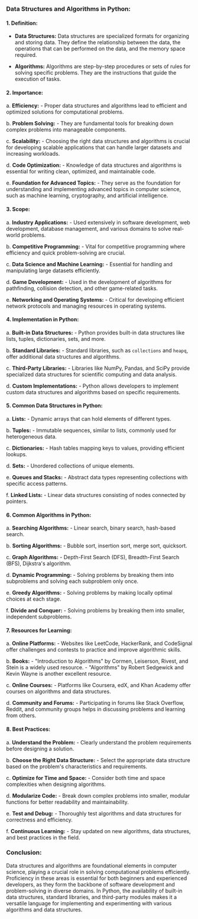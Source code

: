 ### Data Structures and Algorithms in Python:

#### 1. **Definition:**
   - **Data Structures:** Data structures are specialized formats for organizing and storing data. They define the relationship between the data, the operations that can be performed on the data, and the memory space required.

   - **Algorithms:** Algorithms are step-by-step procedures or sets of rules for solving specific problems. They are the instructions that guide the execution of tasks.

#### 2. **Importance:**

   a. **Efficiency:**
      - Proper data structures and algorithms lead to efficient and optimized solutions for computational problems.

   b. **Problem Solving:**
      - They are fundamental tools for breaking down complex problems into manageable components.

   c. **Scalability:**
      - Choosing the right data structures and algorithms is crucial for developing scalable applications that can handle larger datasets and increasing workloads.

   d. **Code Optimization:**
      - Knowledge of data structures and algorithms is essential for writing clean, optimized, and maintainable code.

   e. **Foundation for Advanced Topics:**
      - They serve as the foundation for understanding and implementing advanced topics in computer science, such as machine learning, cryptography, and artificial intelligence.

#### 3. **Scope:**

   a. **Industry Applications:**
      - Used extensively in software development, web development, database management, and various domains to solve real-world problems.

   b. **Competitive Programming:**
      - Vital for competitive programming where efficiency and quick problem-solving are crucial.

   c. **Data Science and Machine Learning:**
      - Essential for handling and manipulating large datasets efficiently.

   d. **Game Development:**
      - Used in the development of algorithms for pathfinding, collision detection, and other game-related tasks.

   e. **Networking and Operating Systems:**
      - Critical for developing efficient network protocols and managing resources in operating systems.

#### 4. **Implementation in Python:**

   a. **Built-in Data Structures:**
      - Python provides built-in data structures like lists, tuples, dictionaries, sets, and more.

   b. **Standard Libraries:**
      - Standard libraries, such as `collections` and `heapq`, offer additional data structures and algorithms.

   c. **Third-Party Libraries:**
      - Libraries like NumPy, Pandas, and SciPy provide specialized data structures for scientific computing and data analysis.

   d. **Custom Implementations:**
      - Python allows developers to implement custom data structures and algorithms based on specific requirements.

#### 5. **Common Data Structures in Python:**

   a. **Lists:**
      - Dynamic arrays that can hold elements of different types.

   b. **Tuples:**
      - Immutable sequences, similar to lists, commonly used for heterogeneous data.

   c. **Dictionaries:**
      - Hash tables mapping keys to values, providing efficient lookups.

   d. **Sets:**
      - Unordered collections of unique elements.

   e. **Queues and Stacks:**
      - Abstract data types representing collections with specific access patterns.

   f. **Linked Lists:**
      - Linear data structures consisting of nodes connected by pointers.

#### 6. **Common Algorithms in Python:**

   a. **Searching Algorithms:**
      - Linear search, binary search, hash-based search.

   b. **Sorting Algorithms:**
      - Bubble sort, insertion sort, merge sort, quicksort.

   c. **Graph Algorithms:**
      - Depth-First Search (DFS), Breadth-First Search (BFS), Dijkstra's algorithm.

   d. **Dynamic Programming:**
      - Solving problems by breaking them into subproblems and solving each subproblem only once.

   e. **Greedy Algorithms:**
      - Solving problems by making locally optimal choices at each stage.

   f. **Divide and Conquer:**
      - Solving problems by breaking them into smaller, independent subproblems.

#### 7. **Resources for Learning:**

   a. **Online Platforms:**
      - Websites like LeetCode, HackerRank, and CodeSignal offer challenges and contests to practice and improve algorithmic skills.

   b. **Books:**
      - "Introduction to Algorithms" by Cormen, Leiserson, Rivest, and Stein is a widely used resource.
      - "Algorithms" by Robert Sedgewick and Kevin Wayne is another excellent resource.

   c. **Online Courses:**
      - Platforms like Coursera, edX, and Khan Academy offer courses on algorithms and data structures.

   d. **Community and Forums:**
      - Participating in forums like Stack Overflow, Reddit, and community groups helps in discussing problems and learning from others.

#### 8. **Best Practices:**

   a. **Understand the Problem:**
      - Clearly understand the problem requirements before designing a solution.

   b. **Choose the Right Data Structure:**
      - Select the appropriate data structure based on the problem's characteristics and requirements.

   c. **Optimize for Time and Space:**
      - Consider both time and space complexities when designing algorithms.

   d. **Modularize Code:**
      - Break down complex problems into smaller, modular functions for better readability and maintainability.

   e. **Test and Debug:**
      - Thoroughly test algorithms and data structures for correctness and efficiency.

   f. **Continuous Learning:**
      - Stay updated on new algorithms, data structures, and best practices in the field.

### Conclusion:

Data structures and algorithms are foundational elements in computer science, playing a crucial role in solving computational problems efficiently. Proficiency in these areas is essential for both beginners and experienced developers, as they form the backbone of software development and problem-solving in diverse domains. In Python, the availability of built-in data structures, standard libraries, and third-party modules makes it a versatile language for implementing and experimenting with various algorithms and data structures.